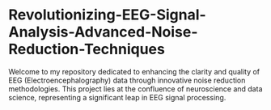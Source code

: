 # Revolutionizing-EEG-Signal-Analysis-Advanced-Noise-Reduction-Techniques
Welcome to my repository dedicated to enhancing the clarity and quality of EEG (Electroencephalography) data through innovative noise reduction methodologies. This project lies at the confluence of neuroscience and data science, representing a significant leap in EEG signal processing.
